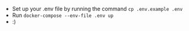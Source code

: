 - Set up your .env file by running the command `cp .env.example .env`
- Run `docker-compose --env-file .env up`
- :)
